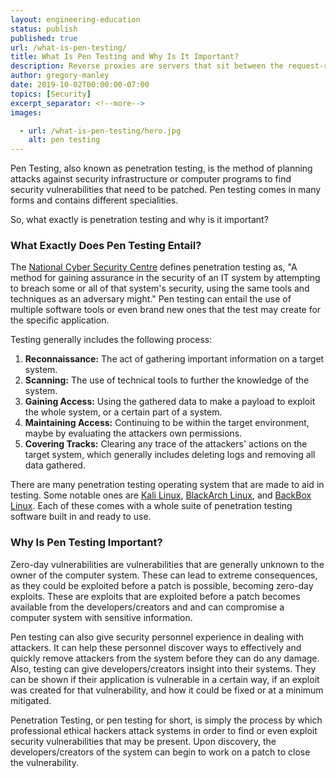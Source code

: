 ```yaml
---
layout: engineering-education
status: publish
published: true
url: /what-is-pen-testing/
title: What Is Pen Testing and Why Is It Important?
description: Reverse proxies are servers that sit between the request-response process that ensure website application requests are redirected to the proper backend server.
author: gregory-manley
date: 2019-10-02T00:00:00-07:00
topics: [Security]
excerpt_separator: <!--more-->
images:

  - url: /what-is-pen-testing/hero.jpg
    alt: pen testing
---
```

Pen Testing, also known as penetration testing, is the method of planning attacks against security infrastructure or computer programs to find security vulnerabilities that need to be patched. Pen testing comes in many forms and contains different specialities.
<!--more-->

So, what exactly is penetration testing and why is it important?

### What Exactly Does Pen Testing Entail?

The [National Cyber Security Centre](https://www.ncsc.gov.uk/guidance/penetration-testing) defines penetration testing as, "A method for gaining assurance in the security of an IT system by attempting to breach some or all of that system's security, using the same tools and techniques as an adversary might." Pen testing can entail the use of multiple software tools or even brand new ones that the test may create for the specific application.

Testing generally includes the following process:

  1. **Reconnaissance:** The act of gathering important information on a target system.
  2. **Scanning:** The use of technical tools to further the knowledge of the system.
  3. **Gaining Access:** Using the gathered data to make a payload to exploit the whole system, or a certain part of a system.
  4. **Maintaining Access:** Continuing to be within the target environment, maybe by evaluating the attackers own permissions.
  5. **Covering Tracks:** Clearing any trace of the attackers' actions on the target system, which generally includes deleting logs and removing all data gathered.

There are many penetration testing operating system that are made to aid in testing. Some notable ones are [Kali Linux](https://www.kali.org), [BlackArch Linux](https://blackarch.org), and [BackBox Linux](https://www.backbox.org). Each of these comes with a whole suite of penetration testing software built in and ready to use.

### Why Is Pen Testing Important?

Zero-day vulnerabilities are vulnerabilities that are generally unknown to the owner of the computer system. These can lead to extreme consequences, as they could be exploited before a patch is possible, becoming zero-day exploits. These are exploits that are exploited before a patch becomes available from the developers/creators and and can compromise a computer system with sensitive information.

Pen testing can also give security personnel experience in dealing with attackers. It can help these personnel discover ways to effectively and quickly remove attackers from the system before they can do any damage. Also, testing can give developers/creators insight into their systems. They can be shown if their application is vulnerable in a certain way, if an exploit was created for that vulnerability, and how it could be fixed or at a minimum mitigated.

Penetration Testing, or pen testing for short, is simply the process by which professional ethical hackers attack systems in order to find or even exploit security vulnerabilities that may be present. Upon discovery, the developers/creators of the system can begin to work on a patch to close the vulnerability.
